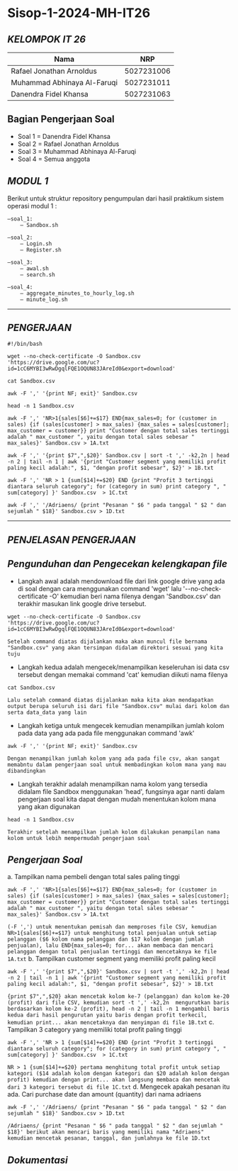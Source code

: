 # Sisop-1-2024-MH-IT26

## ***KELOMPOK IT 26***
  | Nama      | NRP         |
  |-----------|-------------|
  | Rafael Jonathan Arnoldus   | 5027231006  |
  | Muhammad Abhinaya Al-Faruqi  | 5027231011  |  
  | Danendra Fidel Khansa  | 5027231063  |

## Bagian Pengerjaan Soal 
+ Soal 1 = Danendra Fidel Khansa
+ Soal 2 = Rafael Jonathan Arnoldus
+ Soal 3 = Muhammad Abhinaya Al-Faruqi
+ Soal 4 = Semua anggota

## ***MODUL 1***
  Berikut untuk struktur repository pengumpulan dari hasil praktikum sistem operasi modul 1 :
```
—soal_1:
  	— Sandbox.sh
                                    
—soal_2:
  	— Login.sh
	— Register.sh
				
—soal_3:
  	— awal.sh
	— search.sh
				
—soal_4:
	— aggregate_minutes_to_hourly_log.sh
	— minute_log.sh
```
---
## ***PENGERJAAN***
```
#!/bin/bash

wget --no-check-certificate -O Sandbox.csv 'https://drive.google.com/uc?id=1cC6MYBI3wRwDgqlFQE1OQUN83JAreId0&export=download'

cat Sandbox.csv

awk -F ',' '{print NF; exit}' Sandbox.csv

head -n 1 Sandbox.csv

awk -F ',' 'NR>1{sales[$6]+=$17} END{max_sales=0; for (customer in sales) {if (sales[customer] > max_sales) {max_sales = sales[customer]; max_customer = customer}} print "Customer dengan total sales tertinggi adalah " max_customer ", yaitu dengan total sales sebesar " max_sales}' Sandbox.csv > 1A.txt

awk -F ',' '{print $7",",$20}' Sandbox.csv | sort -t ',' -k2,2n | head -n 2 | tail -n 1 | awk '{print "Customer segment yang memiliki profit paling kecil adalah:", $1, "dengan profit sebesar", $2}' > 1B.txt

awk -F ',' 'NR > 1 {sum[$14]+=$20} END {print "Profit 3 tertinggi diantara seluruh category"; for (category in sum) print category ", " sum[category] }' Sandbox.csv  > 1C.txt

awk -F ',' '/Adriaens/ {print "Pesanan " $6 " pada tanggal " $2 " dan sejumlah " $18}' Sandbox.csv > 1D.txt
```
---
## ***PENJELASAN PENGERJAAN***
## *Pengunduhan dan Pengecekan kelengkapan file*
- Langkah awal adalah mendownload file dari link google drive yang ada di soal dengan cara menggunakan command 'wget' lalu '--no-check-certificate -O' kemudian beri nama filenya dengan 'Sandbox.csv' dan terakhir masukan link google drive tersebut.
```
wget --no-check-certificate -O Sandbox.csv 'https://drive.google.com/uc?id=1cC6MYBI3wRwDgqlFQE1OQUN83JAreId0&export=download'
```
`Setelah command diatas dijalankan maka akan muncul file bernama "Sandbox.csv" yang akan tersimpan didalam direktori sesuai yang kita tuju`
- Langkah kedua adalah mengecek/menampilkan keseleruhan isi data csv tersebut dengan memakai command 'cat' kemudian diikuti nama filenya
```
cat Sandbox.csv
```
`Lalu setelah command diatas dijalankan maka kita akan mendapatkan output berupa seluruh isi dari file "Sandbox.csv" mulai dari kolom dan serta data_data yang lain`
- Langkah ketiga untuk mengecek kemudian menampilkan jumlah kolom pada data yang ada pada file menggunakan command 'awk'
```
awk -F ',' '{print NF; exit}' Sandbox.csv
```
`Dengan menampilkan jumlah kolom yang ada pada file csv, akan sangat memabntu dalam pengerjaan soal untuk membadingkan kolom mana yang mau dibandingkan`
- Langkah terakhir adalah menampilkan nama kolom yang tersedia didalam file Sandbox menggunakan 'head', fungsinya agar nanti dalam pengerjaan soal kita dapat dengan mudah menentukan kolom mana  yang akan digunakan
```
head -n 1 Sandbox.csv
```
`Terakhir setelah menampilkan jumlah kolom dilakukan penampilan nama kolom untuk lebih mempermudah pengerjaan soal`
## *Pengerjaan Soal*
a. Tampilkan nama pembeli dengan total sales paling tinggi
```
awk -F ',' 'NR>1{sales[$6]+=$17} END{max_sales=0; for (customer in sales) {if (sales[customer] > max_sales) {max_sales = sales[customer]; max_customer = customer}} print "Customer dengan total sales tertinggi adalah " max_customer ", yaitu dengan total sales sebesar " max_sales}' Sandbox.csv > 1A.txt
```
`(-F ',') untuk menentukan pemisah dan memproses file CSV, kemudian NR>1{sales[$6]+=$17} untuk menghitung total penjualan untuk setiap pelanggan ($6 kolom nama pelanggan dan $17 kolom dengan jumlah penjualan), lalu END{max_sales=0; for... akan membaca dan mencari pelanggan dengan total penjualan tertinggi dan mencetaknya ke file 1A.txt`
b. Tampilkan customer segment yang memiliki profit paling kecil
```
awk -F ',' '{print $7",",$20}' Sandbox.csv | sort -t ',' -k2,2n | head -n 2 | tail -n 1 | awk '{print "Customer segment yang memiliki profit paling kecil adalah:", $1, "dengan profit sebesar", $2}' > 1B.txt
```
`{print $7",",$20} akan mencetak kolom ke-7 (pelanggan) dan kolom ke-20 (profit) dari file CSV, kemudian sort -t ',' -k2,2n  mengurutkan baris berdasarkan kolom ke-2 (profit), head -n 2 | tail -n 1 mengambil baris kedua dari hasil pengurutan yaitu baris dengan profit terkecil, kemudian print... akan mencetaknya dan menyimpan di file 1B.txt`
c. Tampilkan 3 category yang memiliki total profit paling tinggi 
```
awk -F ',' 'NR > 1 {sum[$14]+=$20} END {print "Profit 3 tertinggi diantara seluruh category"; for (category in sum) print category ", " sum[category] }' Sandbox.csv  > 1C.txt 
```
`NR > 1 {sum[$14]+=$20} pertama menghitung total profit untuk setiap kategori ($14 adalah kolom dengan kategori dan $20 adalah kolom dengan profit) kemudian dengan print... akan langsung membaca dan mencetak dari 3 kategori tersebut di file 1C.txt`
d. Mengecek apakah pesanan itu ada. Cari purchase date dan amount (quantity) dari nama adriaens
```
awk -F ',' '/Adriaens/ {print "Pesanan " $6 " pada tanggal " $2 " dan sejumlah " $18}' Sandbox.csv > 1D.txt
```
`/Adriaens/ {print "Pesanan " $6 " pada tanggal " $2 " dan sejumlah " $18}' berikut akan mencari baris yang memiliki nama "Adriaens" kemudian mencetak pesanan, tanggal, dan jumlahnya ke file 1D.txt`
## *Dokumentasi*
